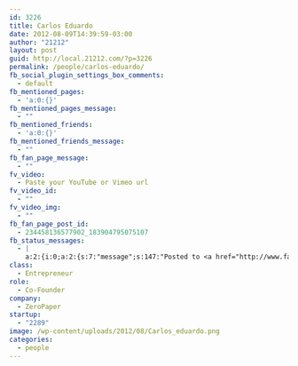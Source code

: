 ```yaml
---
id: 3226
title: Carlos Eduardo
date: 2012-08-09T14:39:59-03:00
author: "21212"
layout: post
guid: http://local.21212.com/?p=3226
permalink: /people/carlos-eduardo/
fb_social_plugin_settings_box_comments:
  - default
fb_mentioned_pages:
  - 'a:0:{}'
fb_mentioned_pages_message:
  - ""
fb_mentioned_friends:
  - 'a:0:{}'
fb_mentioned_friends_message:
  - ""
fb_fan_page_message:
  - ""
fv_video:
  - Paste your YouTube or Vimeo url
fv_video_id:
  - ""
fv_video_img:
  - ""
fb_fan_page_post_id:
  - 234458136577902_183904795075107
fb_status_messages:
  - |
    a:2:{i:0;a:2:{s:7:"message";s:147:"Posted to <a href="http://www.facebook.com/234458136577902/posts/183904795075107" target="_blank">21212 Digital Accelerator's Facebook Timeline</a>";s:5:"error";s:0:"";}i:1;a:2:{s:7:"message";s:295:"Failed posting to your Facebook Timeline. Error: {"message":"Object at URL 'http://local.21212.com/people/carlos-eduardo/' of type 'article' is invalid because it specifies multiple 'og:url' values: http://local.21212.com/people/carlos-eduardo/, http://local.21212.com/people/carlos-eduardo/.","type":"Exception"}";s:5:"error";s:1:"1";}}
class:
  - Entrepreneur
role:
  - Co-Founder
company:
  - ZeroPaper
startup:
  - "2289"
image: /wp-content/uploads/2012/08/Carlos_eduardo.png
categories:
  - people
---
```

